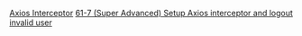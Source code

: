 [Axios Interceptor](https://axios-http.com/docs/interceptors)
[61-7 (Super Advanced) Setup Axios interceptor and logout invalid user](https://web.programming-hero.com/web-9/video/web-9-61-7-super-advanced-setup-axios-interceptor-and-logout-invalid-user)
